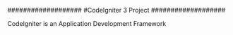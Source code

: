 ###################
#CodeIgniter 3 Project
###################

CodeIgniter is an Application Development Framework
